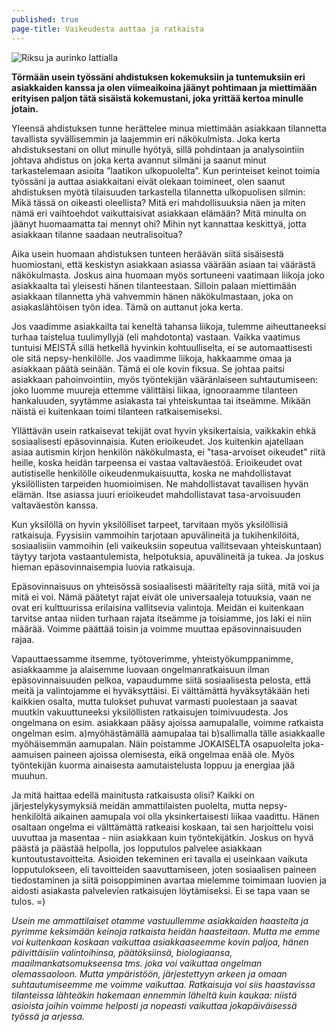 ```yaml
---
published: true
page-title: Vaikeudesta auttaa ja ratkaista
---
```



![Riksu ja aurinko lattialla]({{site.baseurl}}/uploaded-images/riksu-ja-aurinko-lattialla.jpeg)

**Törmään usein työssäni ahdistuksen kokemuksiin ja tuntemuksiin eri asiakkaiden kanssa ja olen viimeaikoina jäänyt pohtimaan ja miettimään erityisen paljon tätä sisäistä kokemustani, joka yrittää kertoa minulle jotain.**

Yleensä ahdistuksen tunne herättelee minua miettimään asiakkaan tilannetta tavallista syvällisemmin ja laajemmin eri näkökulmista. Joka kerta ahdistuksestani on ollut minulle hyötyä, sillä pohdintaan ja analysointiin johtava ahdistus on joka kerta avannut silmäni ja saanut minut tarkastelemaan asioita ”laatikon ulkopuolelta”. Kun perinteiset keinot toimia työssäni ja auttaa asiakkaitani eivät olekaan toimineet, olen saanut ahdistuksen myötä tilaisuuden tarkastella tilannetta ulkopuolisen silmin: Mikä tässä on oikeasti oleellista? Mitä eri mahdollisuuksia näen ja miten nämä eri vaihtoehdot vaikuttaisivat asiakkaan elämään? Mitä minulta on jäänyt huomaamatta tai mennyt ohi? Mihin nyt kannattaa keskittyä, jotta asiakkaan tilanne saadaan neutralisoitua?

Aika usein huomaan ahdistuksen tunteen heräävän siitä sisäisestä huomiostani, että keskistyn asiakkaan asiassa väärään asiaan tai väärästä näkökulmasta. Joskus aina huomaan myös sortuneeni vaatimaan liikoja joko asiakkaalta tai yleisesti hänen tilanteestaan. Silloin palaan miettimään asiakkaan tilannetta yhä vahvemmin hänen näkökulmastaan, joka on asiakaslähtöisen työn idea. Tämä on auttanut joka kerta.

Jos vaadimme asiakkailta tai keneltä tahansa liikoja, tulemme aiheuttaneeksi turhaa taistelua tuulimyllyjä (eli mahdotonta) vastaan. Vaikka vaatimus tuntuisi MEISTÄ sillä hetkellä hyvinkin kohtuulliselta, ei se automaattisesti ole sitä nepsy-henkilölle. Jos vaadimme liikoja, hakkaamme omaa ja asiakkaan päätä seinään. Tämä ei ole kovin fiksua. Se johtaa paitsi asiakkaan pahoinvointiin, myös työntekijän vääränlaiseen suhtautumiseen: joko luomme muureja ettemme välittäisi liikaa, ignooraamme tilanteen hankaluuden, syytämme asiakasta tai yhteiskuntaa tai itseämme. Mikään näistä ei kuitenkaan toimi tilanteen ratkaisemiseksi.

Yllättävän usein ratkaisevat tekijät ovat hyvin yksikertaisia, vaikkakin ehkä sosiaalisesti epäsovinnaisia. Kuten erioikeudet. Jos kuitenkin ajatellaan asiaa autismin kirjon henkilön näkökulmasta, ei "tasa-arvoiset oikeudet" riitä heille, koska heidän tarpeensa ei vastaa valtaväestöä. Erioikeudet ovat autistiselle henkilölle oikeudenmukaisuutta, koska ne mahdollistavat yksilöllisten tarpeiden huomioimisen. Ne mahdollistavat tavallisen hyvän elämän. Itse asiassa juuri erioikeudet mahdollistavat tasa-arvoisuuden valtaväestön kanssa.

Kun yksilöllä on hyvin yksilölliset tarpeet, tarvitaan myös yksilöllisiä ratkaisuja. Fyysisiin vammoihin tarjotaan apuvälineitä ja tukihenkilöitä, sosiaalisiin vammoihin (eli vaikeuksiin sopeutua vallitsevaan yhteiskuntaan) täytyy tarjota vastaantulemista, helpotuksia, apuvälineitä ja tukea. Ja joskus hieman epäsovinnaisempia luovia ratkaisuja.

Epäsovinnaisuus on yhteisössä sosiaalisesti määritelty raja siitä, mitä voi ja mitä ei voi. Nämä päätetyt rajat eivät ole universaaleja totuuksia, vaan ne ovat eri kulttuurissa erilaisina vallitsevia valintoja. Meidän ei kuitenkaan tarvitse antaa niiden turhaan rajata itseämme ja toisiamme, jos laki ei niin määrää. Voimme päättää toisin ja voimme muuttaa epäsovinnaisuuden rajaa.

Vapauttaessamme itsemme, työtoverimme, yhteistyökumppanimme, asiakkaamme ja alaisemme luovaan ongelmanratkaisuun ilman epäsovinnaisuuden pelkoa, vapaudumme siitä sosiaalisesta pelosta, että meitä ja valintojamme ei hyväksyttäisi. Ei välttämättä hyväksytäkään heti kaikkien osalta, mutta tulokset puhuvat varmasti puolestaan ja saavat muutkin vakuuttuneeksi yksilöllisten ratkaisujen toimivuudesta. Jos ongelmana on esim. asiakkaan pääsy ajoissa aamupalalle, voimme ratkaista ongelman esim. a)myöhästämällä aamupalaa tai b)sallimalla tälle asiakkaalle myöhäisemmän aamupalan. Näin poistamme JOKAISELTA osapuolelta joka-aamuisen paineen ajoissa olemisesta, eikä ongelmaa enää ole. Myös työntekijän kuorma ainaisesta aamutaistelusta loppuu ja energiaa jää muuhun.

Ja mitä haittaa edellä mainitusta ratkaisusta olisi? Kaikki on järjestelykysymyksiä meidän ammattilaisten puolelta, mutta nepsy-henkilöltä aikainen aamupala voi olla yksinkertaisesti liikaa vaadittu. Hänen osaltaan ongelma ei välttämättä ratkeaisi koskaan, tai sen harjoittelu voisi uuvuttaa ja masentaa - niin asiakkaan kuin työntekijätkin. Joskus on hyvä päästä ja päästää helpolla, jos lopputulos palvelee asiakkaan kuntoutustavoitteita. Asioiden tekeminen eri tavalla ei useinkaan vaikuta lopputulokseen, eli tavoitteiden saavuttamiseen, joten sosiaalisen paineen tiedostaminen ja siitä poisoppiminen avartaa mielemme toimimaan luovien ja aidosti asiakasta palvelevien ratkaisujen löytämiseksi. Ei se tapa vaan se tulos. =)

_Usein me ammattilaiset otamme vastuullemme asiakkaiden haasteita ja pyrimme keksimään keinoja ratkaista heidän haasteitaan. Mutta me emme voi kuitenkaan koskaan vaikuttaa asiakkaaseemme kovin paljoa, hänen päivittäisiin valintoihinsa, päätöksiinsä, biologiaansa, maailmankatsomukseensa tms. joka voi vaikuttaa ongelman olemassaoloon. Mutta ympäristöön, järjestettyyn arkeen ja omaan suhtautumiseemme me voimme vaikuttaa. Ratkaisuja voi siis haastavissa tilanteissa lähteäkin hakemaan ennemmin läheltä kuin kaukaa: niistä asioista joihin voimme helposti ja nopeasti vaikuttaa jokapäiväisessä työssä ja arjessa._
